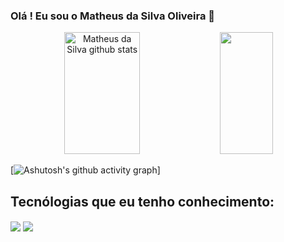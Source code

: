 ### Olá ! Eu sou o Matheus da Silva Oliveira 👋

<div align="center">  
  <img width="49%" height="195px" src="https://github-readme-stats.vercel.app/api?username=MatheusSilvaOliveira08&show_icons=true&count_private=true&hide_border=true&title_color=00bfbf&icon_color=00bfbf&text_color=c9d1d9&bg_color=0d1117" alt="Matheus da Silva github stats""/> 
  <img width="41%" height="195px" src="https://github-readme-stats.vercel.app/api/top-langs/?username=MatheusSilvaOliveira08&layout=compact&hide_border=true&title_color=00bfbf&text_color=00bfbf&bg_color=0d1117" />
</div>

[![Ashutosh's github activity graph](https://github-readme-activity-graph.vercel.app/graph?username=MatheusSilvaOliveira08&bg_color=000000&color=15e5a6&line=07e9a5&point=0a855c&area=true&hide_border=true)]


## Tecnólogias que eu tenho conhecimento:

<div style = "display: inline_block">
 <img align = "center" src = "https://img.shields.io/badge/Python-3776AB?style=for-the-badge&logo=python&logoColor=whit"> 
  <img align = "center" src = "https://img.shields.io/badge/Java-ED8B00?style=for-the-badge&logo=openjdk&logoColor=white"> 

</div>
